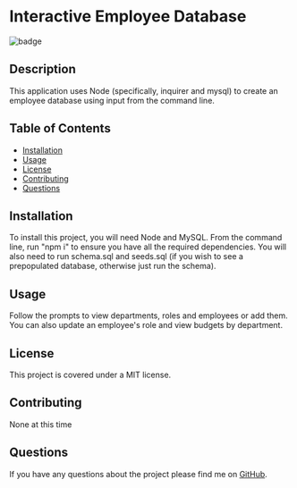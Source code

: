 # Interactive Employee Database
  ![badge](https://img.shields.io/badge/license-MIT-blue.svg)
  ## Description
  This application uses Node (specifically, inquirer and mysql) to create an employee database using input from the command line.

  ## Table of Contents
  * <a href="#installation">Installation</a>
  * <a href="#usage">Usage</a>
  * <a href="#license">License</a>
  * <a href="#contributing">Contributing</a>
  * <a href="#questions">Questions</a>

  ## Installation
  To install this project, you will need Node and MySQL. From the command line, run "npm i" to ensure you have all the required dependencies. You will also need to run schema.sql and seeds.sql (if you wish to see a prepopulated database, otherwise just run the schema).
  ## Usage
  Follow the prompts to view departments, roles and employees or add them. You can also update an employee's role and view budgets by department. 
  ## License
  This project is covered under a MIT license. 
  ## Contributing
  None at this time
  ## Questions
  If you have any questions about the project please find me on <a href= "https://github.com/llangerud">GitHub</a>.

